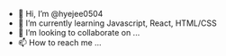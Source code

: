 - 👋 Hi, I’m @hyejee0504
- 🌱 I’m currently learning Javascript, React, HTML/CSS
- 💞️ I’m looking to collaborate on ...
- 📫 How to reach me ...

<!---
hyejee0504/hyejee0504 is a ✨ special ✨ repository because its `README.md` (this file) appears on your GitHub profile.
You can click the Preview link to take a look at your changes.
--->
